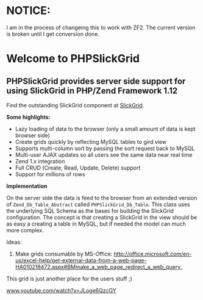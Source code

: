 # NOTICE:
I am in the process of changeing this to work with ZF2.  The current version is broken until I get conversion done.


# Welcome to PHPSlickGrid

## PHPSlickGrid provides server side support for using SlickGrid in PHP/Zend Framework 1.12

Find the outstanding SlickGrid component at [SlickGrid](https://github.com/mleibman/SlickGrid).

**Some highlights:**

* Lazy loading of data to the browser (only a small amount of data is kept browser side)
* Create grids quickly by reflecting MySQL tables to gird view
* Supports multi-column sort by passing the sort request back to MySQL
* Multi-user AJAX updates so all users see the same data near real time
* Zend 1.x integration
* Full CRUD (Create, Read, Update, Delete) support
* Support for millions of rows

**Implementation**

On the server side the data is feed to the browser from an extended version of `Zend_Db_Table_Abstract` called `PHPSlickGrid_Db_Table`.  This class uses the underlying SQL Schema as the bases for building the SlickGrid configuration.  The concept is that creating a SlickGrid in the view should be as easy a creating a table in MySQL, but if needed the model can much more complex. 


Ideas:

1) Make grids consumable by MS-Office:
http://office.microsoft.com/en-us/excel-help/get-external-data-from-a-web-page-HA010218472.aspx#BMmake_a_web_page_redirect_a_web_query_

This grid is just another place for the users stuff ;)

www.youtube.com/watch?v=JLoge6QzcGY

